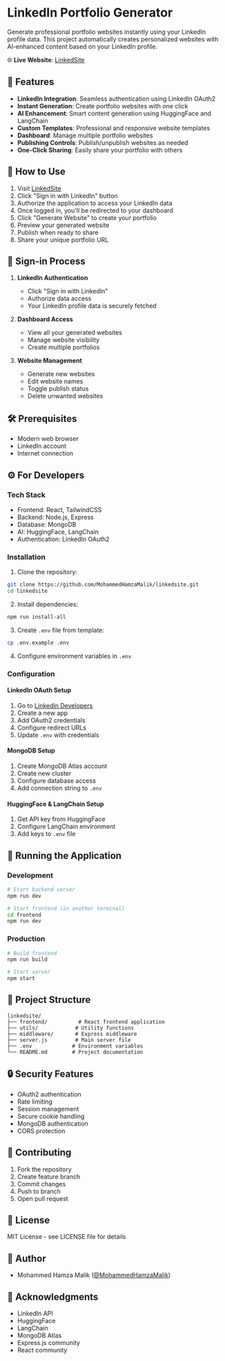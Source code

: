 # LinkedIn Portfolio Generator

Generate professional portfolio websites instantly using your LinkedIn profile data. This project automatically creates personalized websites with AI-enhanced content based on your LinkedIn profile.

🌐 **Live Website**: [LinkedSite](https://linkedsite.onrender.com)

## 🚀 Features

- **LinkedIn Integration**: Seamless authentication using LinkedIn OAuth2
- **Instant Generation**: Create portfolio websites with one click
- **AI Enhancement**: Smart content generation using HuggingFace and LangChain
- **Custom Templates**: Professional and responsive website templates
- **Dashboard**: Manage multiple portfolio websites
- **Publishing Controls**: Publish/unpublish websites as needed
- **One-Click Sharing**: Easily share your portfolio with others

## 📝 How to Use

1. Visit [LinkedSite](https://linkedsite.onrender.com)
2. Click "Sign in with LinkedIn" button
3. Authorize the application to access your LinkedIn data
4. Once logged in, you'll be redirected to your dashboard
5. Click "Generate Website" to create your portfolio
6. Preview your generated website
7. Publish when ready to share
8. Share your unique portfolio URL

## 🔑 Sign-in Process

1. **LinkedIn Authentication**
   - Click "Sign in with LinkedIn"
   - Authorize data access
   - Your LinkedIn profile data is securely fetched
   
2. **Dashboard Access**
   - View all your generated websites
   - Manage website visibility
   - Create multiple portfolios
   
3. **Website Management**
   - Generate new websites
   - Edit website names
   - Toggle publish status
   - Delete unwanted websites

## 🛠️ Prerequisites

- Modern web browser
- LinkedIn account
- Internet connection

## ⚙️ For Developers

### Tech Stack
- Frontend: React, TailwindCSS
- Backend: Node.js, Express
- Database: MongoDB
- AI: HuggingFace, LangChain
- Authentication: LinkedIn OAuth2

### Installation

1. Clone the repository:
```bash
git clone https://github.com/MohammedHamzaMalik/linkedsite.git
cd linkedsite
```

2. Install dependencies:
```bash
npm run install-all
```

3. Create `.env` file from template:
```bash
cp .env.example .env
```

4. Configure environment variables in `.env`

### Configuration

#### LinkedIn OAuth Setup

1. Go to [LinkedIn Developers](https://www.linkedin.com/developers/)
2. Create a new app
3. Add OAuth2 credentials
4. Configure redirect URLs
5. Update `.env` with credentials

#### MongoDB Setup

1. Create MongoDB Atlas account
2. Create new cluster
3. Configure database access
4. Add connection string to `.env`

#### HuggingFace & LangChain Setup

1. Get API key from HuggingFace
2. Configure LangChain environment
3. Add keys to `.env` file

## 🚦 Running the Application

### Development

```bash
# Start backend server
npm run dev

# Start frontend (in another terminal)
cd frontend
npm run dev
```

### Production

```bash
# Build frontend
npm run build

# Start server
npm start
```

## 📁 Project Structure

```
linkedsite/
├── frontend/          # React frontend application
├── utils/            # Utility functions
├── middleware/       # Express middleware
├── server.js         # Main server file
├── .env             # Environment variables
└── README.md        # Project documentation
```

## 🔒 Security Features

- OAuth2 authentication
- Rate limiting
- Session management
- Secure cookie handling
- MongoDB authentication
- CORS protection

## 🤝 Contributing

1. Fork the repository
2. Create feature branch
3. Commit changes
4. Push to branch
5. Open pull request

## 📝 License

MIT License - see LICENSE file for details

## 👥 Author

- Mohammed Hamza Malik ([@MohammedHamzaMalik](https://github.com/MohammedHamzaMalik))

## 🙏 Acknowledgments

- LinkedIn API
- HuggingFace
- LangChain
- MongoDB Atlas
- Express.js community
- React community
